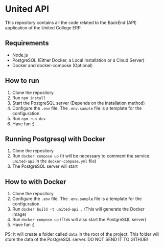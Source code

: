 # United API

This repository contains all the code related to the BackEnd (API) application of the United College ERP.

## Requirements

- Node.js
- PostgreSQL (Either Docker, a Local Installation or a Cloud Server)
- Docker and docker-compose (Optional)

## How to run

1. Clone the repository
2. Run `npm install`
3. Start the PostgreSQL server (Depends on the installation method)
4. Configure the `.env` file. The `.env.sample` file is a template for the configuration.
5. Run `npm run dev`
6. Have fun :)

## Running Postgresql with Docker

1. Clone the repository
2. Run `docker compose up` (It will be necessary to comment the service `united-api` in the `docker-compose.yml` file)
3. The PostgreSQL server will start

## How to with Docker

1. Clone the repository
2. Configure the `.env` file. The `.env.sample` file is a template for the configuration.
3. Run `docker build -t united-api .` (This will generate the Docker image)
4. Run `docker compose up` (This will also start the PostgreSQL server)
5. Have fun :)

PS: It will create a folder called `data` in the root of the project. This folder will store the data of the PostgreSQL server. DO NOT SEND IT TO GITHUB!
